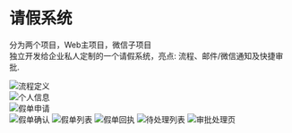 # 请假系统
分为两个项目，Web主项目，微信子项目  
独立开发给企业私人定制的一个请假系统，亮点: 流程、邮件/微信通知及快捷审批.

![流程定义](https://raw.githubusercontent.com/iUndeined/leave_sys/master/samples/processes_add.jpg)  
![个人信息](https://raw.githubusercontent.com/iUndeined/leave_sys/master/samples/personal_information.jpg)  
![假单申请](https://raw.githubusercontent.com/iUndeined/leave_sys/master/samples/leave_apply.jpg)  
![假单确认](https://raw.githubusercontent.com/iUndeined/leave_sys/master/samples/leave_confirm.jpg)   ![假单列表](https://raw.githubusercontent.com/iUndeined/leave_sys/master/samples/leave_list.jpg)   ![假单回执](https://raw.githubusercontent.com/iUndeined/leave_sys/master/samples/leave_result.jpg)   ![待处理列表](https://raw.githubusercontent.com/iUndeined/leave_sys/master/samples/task_list.jpg)   ![审批处理页](https://raw.githubusercontent.com/iUndeined/leave_sys/master/samples/processes_do.jpg)  
